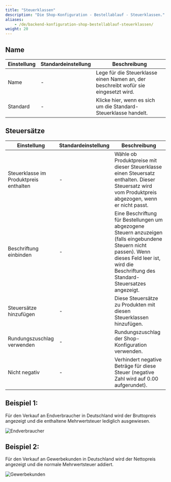 ```yaml
---
title: "Steuerklassen"
description: "Die Shop-Konfiguration - Bestellablauf - Steuerklassen."
aliases:
    - /de/backend-konfiguration-shop-bestellablauf-steuerklassen/
weight: 20    
---
```



## Name

| Einstellung | Standardeinstellung |                                    Beschreibung                                     |
|-------------|---------------------|-------------------------------------------------------------------------------------|
| Name        | -                   | Lege für die Steuerklasse einen Namen an, der beschreibt wofür sie eingesetzt wird. |
| Standard    | -                   | Klicke hier, wenn es sich um die Standard-Steuerklasse handelt.                     |

## Steuersätze

|              Einstellung               | Standardeinstellung |                                                                                             Beschreibung                                                                                             |
|----------------------------------------|---------------------|------------------------------------------------------------------------------------------------------------------------------------------------------------------------------------------------------|
| Steuerklasse im Produktpreis enthalten | -                   | Wähle ob Produktpreise mit dieser Steuerklasse einen Steuersatz enthalten. Dieser Steuersatz wird vom Produktpreis abgezogen, wenn er nicht passt.                                                   |
| Beschriftung einbinden                 | -                   | Eine Beschriftung für Bestellungen um abgezogene Steuern anzuzeigen (falls eingebundene Steuern nicht passen). Wenn dieses Feld leer ist, wird die Beschriftung des Standard-Steuersatzes angezeigt. |
| Steuersätze hinzufügen                 | -                   | Diese Steuersätze zu Produkten mit diesen Steuerklassen hinzufügen.                                                                                                                                  |
| Rundungszuschlag verwenden             | -                   | Rundungszuschlag der Shop-Konfiguration verwenden.                                                                                                                                                   |
| Nicht negativ                          | -                   | Verhindert negative Beträge für diese Steuer (negative Zahl wird auf 0.00 aufgerundet).                                                                                                              |

## Beispiel 1:

Für den Verkauf an Endverbraucher in Deutschland wird der Bruttopreis angezeigt und die enthaltene Mehrwertsteuer lediglich ausgewiesen.

![Endverbraucher](steuerklasse_inklusive_mwst.png)


## Beispiel 2:

Für den Verkauf an Gewerbekunden in Deutschland wird der Nettopreis angezeigt und die normale Mehrwertsteuer addiert.

![Gewerbekunden](steuerklasse_exklusive_mwst.png)
